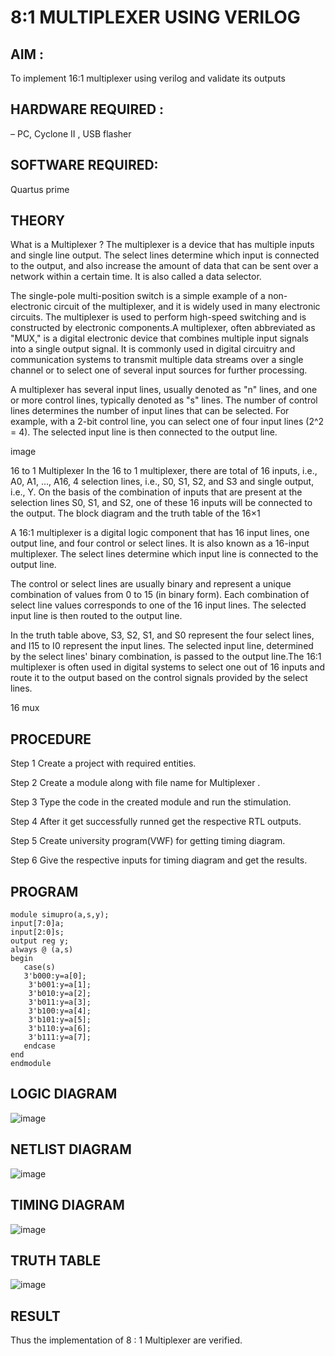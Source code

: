 # 8:1 MULTIPLEXER USING VERILOG
## AIM :
To implement 16:1 multiplexer using verilog and validate its outputs
## HARDWARE REQUIRED :
– PC, Cyclone II , USB flasher
## SOFTWARE REQUIRED:
Quartus prime
## THEORY
What is a Multiplexer ?
The multiplexer is a device that has multiple inputs and single line output. The select lines determine which input is connected to the output, and also increase the amount of data that can be sent over a network within a certain time. It is also called a data selector.

The single-pole multi-position switch is a simple example of a non-electronic circuit of the multiplexer, and it is widely used in many electronic circuits. The multiplexer is used to perform high-speed switching and is constructed by electronic components.A multiplexer, often abbreviated as "MUX," is a digital electronic device that combines multiple input signals into a single output signal. It is commonly used in digital circuitry and communication systems to transmit multiple data streams over a single channel or to select one of several input sources for further processing.

A multiplexer has several input lines, usually denoted as "n" lines, and one or more control lines, typically denoted as "s" lines. The number of control lines determines the number of input lines that can be selected. For example, with a 2-bit control line, you can select one of four input lines (2^2 = 4). The selected input line is then connected to the output line.

image

16 to 1 Multiplexer
In the 16 to 1 multiplexer, there are total of 16 inputs, i.e., A0, A1, …, A16, 4 selection lines, i.e., S0, S1, S2, and S3 and single output, i.e., Y. On the basis of the combination of inputs that are present at the selection lines S0, S1, and S2, one of these 16 inputs will be connected to the output. The block diagram and the truth table of the 16×1

A 16:1 multiplexer is a digital logic component that has 16 input lines, one output line, and four control or select lines. It is also known as a 16-input multiplexer. The select lines determine which input line is connected to the output line.

The control or select lines are usually binary and represent a unique combination of values from 0 to 15 (in binary form). Each combination of select line values corresponds to one of the 16 input lines. The selected input line is then routed to the output line.

In the truth table above, S3, S2, S1, and S0 represent the four select lines, and I15 to I0 represent the input lines. The selected input line, determined by the select lines' binary combination, is passed to the output line.The 16:1 multiplexer is often used in digital systems to select one out of 16 inputs and route it to the output based on the control signals provided by the select lines.

16 mux

## PROCEDURE
Step 1
Create a project with required entities.

Step 2
Create a module along with file name for Multiplexer .

Step 3
Type the code in the created module and run the stimulation.

Step 4
After it get successfully runned get the respective RTL outputs.

Step 5
Create university program(VWF) for getting timing diagram.

Step 6
Give the respective inputs for timing diagram and get the results.
## PROGRAM
```
module simupro(a,s,y);
input[7:0]a;
input[2:0]s;
output reg y;
always @ (a,s)
begin
   case(s)
   3'b000:y=a[0];
	3'b001:y=a[1];
	3'b010:y=a[2];
	3'b011:y=a[3];
	3'b100:y=a[4];
	3'b101:y=a[5];
	3'b110:y=a[6];
	3'b111:y=a[7];
   endcase
end
endmodule
```
## LOGIC DIAGRAM
![image](https://github.com/Reebak04/Simulation-project--Digital-Electronics/assets/118364993/da1d527f-729f-49cd-996b-b8ca2b8d8772)
## NETLIST DIAGRAM
![image](https://github.com/Reebak04/Simulation-project--Digital-Electronics/assets/118364993/a7fde9c4-b1f1-43a2-be5a-75423513b34c)
## TIMING DIAGRAM
![image](https://github.com/Reebak04/Simulation-project--Digital-Electronics/assets/118364993/a181bca1-95ee-4f0e-919a-66560b190131)
## TRUTH TABLE
![image](https://github.com/Reebak04/Simulation-project--Digital-Electronics/assets/118364993/6d5101f8-da2d-463a-881a-d1305a46e8b1)
## RESULT
Thus the implementation of 8 : 1 Multiplexer are verified.
